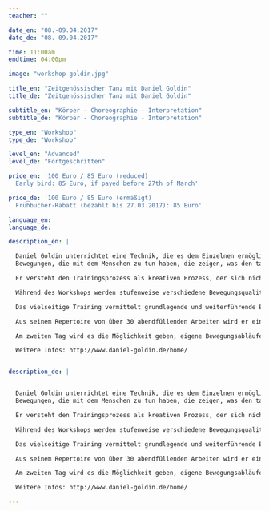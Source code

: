 ```yaml
---
teacher: ""

date_en: "08.-09.04.2017"
date_de: "08.-09.04.2017"

time: 11:00am
endtime: 04:00pm

image: "workshop-goldin.jpg"

title_en: "Zeitgenössischer Tanz mit Daniel Goldin"
title_de: "Zeitgenössischer Tanz mit Daniel Goldin"

subtitle_en: "Körper - Choreographie - Interpretation"
subtitle_de: "Körper - Choreographie - Interpretation"

type_en: "Workshop"
type_de: "Workshop"

level_en: "Advanced"
level_de: "Fortgeschritten"

price_en: '100 Euro / 85 Euro (reduced)    
  Early bird: 85 Euro, if payed before 27th of March'

price_de: '100 Euro / 85 Euro (ermäßigt)    
  Frühbucher-Rabatt (bezahlt bis 27.03.2017): 85 Euro'

language_en:
language_de:

description_en: |  

  Daniel Goldin unterrichtet eine Technik, die es dem Einzelnen ermöglicht, seine eigene Persönlichkeit mit einzubeziehen:
  Bewegungen, die mit dem Menschen zu tun haben, die zeigen, was den tanzenden Menschen bewegt und die die Freude an der Bewegung vermitteln.

  Er versteht den Trainingsprozess als kreativen Prozess, der sich nicht auf das Erlernen festgelegter Schritte oder Bewegungssequenzen begrenzt, sondern am Verständnis der Bewegung orientiert ist.

  Während des Workshops werden stufenweise verschiedene Bewegungsqualitäten trainiert, die auf den Elementen Ursprung, Energie und Tempo einer Bewegung aufbauen. Ein weiterer Schwerpunkt liegt in der Wahrnehmung des Raumes: der Platzierung, Projektion und Fortbewegung des Körpers im Raum.

  Das vielseitige Training vermittelt grundlegende und weiterführende Elemente des zeitgenössischen und modernen Tanzes, aus denen kurze dynamische und raumgreifende Sequenzen entstehen.

  Aus seinem Repertoire von über 30 abendfüllenden Arbeiten wird er einige Sequenzen und Bewegungsabläufe auswählen, die typisch für seine choreografische Handschrift sind. Beim Einstudieren dieser kurzen Tanzsequenzen geht es darum, neue Ansätze bei der Motivation von Bewegungen zu erkennen und an der Interpretation für die Darstellung zu arbeiten.

  Am zweiten Tag wird es die Möglichkeit geben, eigene Bewegungsabläufe und Improvisationen durch die Variationen desselben Themas zu verändern und diese mit Anderen zu kurzen Choreografien zu verarbeiten. Komponenten wie zum Beispiel Raum und Zeit oder die Darstellung in der Gruppe und als Individuum sollen dabei variiert werden.

  Weitere Infos: http://www.daniel-goldin.de/home/


description_de: |


  Daniel Goldin unterrichtet eine Technik, die es dem Einzelnen ermöglicht, seine eigene Persönlichkeit mit einzubeziehen:
  Bewegungen, die mit dem Menschen zu tun haben, die zeigen, was den tanzenden Menschen bewegt und die die Freude an der Bewegung vermitteln.

  Er versteht den Trainingsprozess als kreativen Prozess, der sich nicht auf das Erlernen festgelegter Schritte oder Bewegungssequenzen begrenzt, sondern am Verständnis der Bewegung orientiert ist.

  Während des Workshops werden stufenweise verschiedene Bewegungsqualitäten trainiert, die auf den Elementen Ursprung, Energie und Tempo einer Bewegung aufbauen. Ein weiterer Schwerpunkt liegt in der Wahrnehmung des Raumes: der Platzierung, Projektion und Fortbewegung des Körpers im Raum.

  Das vielseitige Training vermittelt grundlegende und weiterführende Elemente des zeitgenössischen und modernen Tanzes, aus denen kurze dynamische und raumgreifende Sequenzen entstehen.

  Aus seinem Repertoire von über 30 abendfüllenden Arbeiten wird er einige Sequenzen und Bewegungsabläufe auswählen, die typisch für seine choreografische Handschrift sind. Beim Einstudieren dieser kurzen Tanzsequenzen geht es darum, neue Ansätze bei der Motivation von Bewegungen zu erkennen und an der Interpretation für die Darstellung zu arbeiten.

  Am zweiten Tag wird es die Möglichkeit geben, eigene Bewegungsabläufe und Improvisationen durch die Variationen desselben Themas zu verändern und diese mit Anderen zu kurzen Choreografien zu verarbeiten. Komponenten wie zum Beispiel Raum und Zeit oder die Darstellung in der Gruppe und als Individuum sollen dabei variiert werden.

  Weitere Infos: http://www.daniel-goldin.de/home/

---
```


